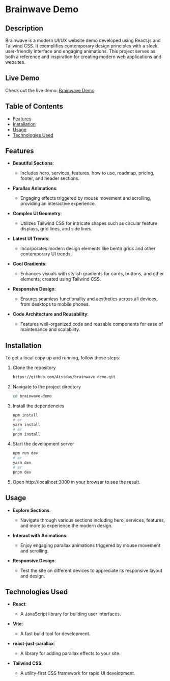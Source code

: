 # Brainwave Demo

## Description

Brainwave is a modern UI/UX website demo developed using React.js and Tailwind CSS. It exemplifies contemporary design principles with a sleek, user-friendly interface and engaging animations. This project serves as both a reference and inspiration for creating modern web applications and websites.

## Live Demo

Check out the live demo: [Brainwave Demo](https://brainwave-demo.netlify.app/)

## Table of Contents

- [Features](#features)
- [Installation](#installation)
- [Usage](#usage)
- [Technologies Used](#technologies-used)

## Features

- **Beautiful Sections**: 
  - Includes hero, services, features, how to use, roadmap, pricing, footer, and header sections.

- **Parallax Animations**: 
  - Engaging effects triggered by mouse movement and scrolling, providing an interactive experience.

- **Complex UI Geometry**: 
  - Utilizes Tailwind CSS for intricate shapes such as circular feature displays, grid lines, and side lines.

- **Latest UI Trends**: 
  - Incorporates modern design elements like bento grids and other contemporary UI trends.

- **Cool Gradients**: 
  - Enhances visuals with stylish gradients for cards, buttons, and other elements, created using Tailwind CSS.

- **Responsive Design**: 
  - Ensures seamless functionality and aesthetics across all devices, from desktops to mobile phones.

- **Code Architecture and Reusability**: 
  - Features well-organized code and reusable components for ease of maintenance and scalability.

## Installation

To get a local copy up and running, follow these steps:

1. Clone the repository
   ```bash
   https://github.com/Atsidas/brainwave-demo.git
2. Navigate to the project directory
   ```bash
   cd brainwave-demo
3. Install the dependencies
   ```bash
   npm install
   # or
   yarn install
   # or
   pnpm install
4. Start the development server
   ```bash
   npm run dev
   # or
   yarn dev
   # or
   pnpm dev
5. Open http://localhost:3000 in your browser to see the result.

## Usage

- **Explore Sections**:
  - Navigate through various sections including hero, services, features, and more to experience the modern design.

- **Interact with Animations**:
  - Enjoy engaging parallax animations triggered by mouse movement and scrolling.

- **Responsive Design**:
  - Test the site on different devices to appreciate its responsive layout and design.

## Technologies Used

- **React**:
  - A JavaScript library for building user interfaces.

- **Vite**:
  - A fast build tool for development.

- **react-just-parallax**:
  - A library for adding parallax effects to your site.

- **Tailwind CSS**:
  - A utility-first CSS framework for rapid UI development.
